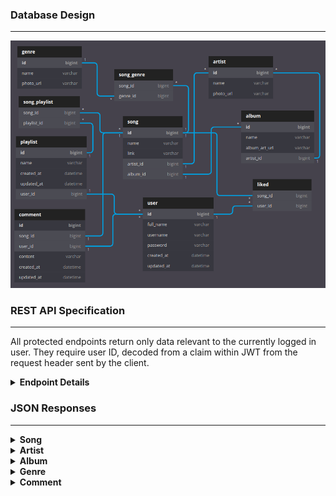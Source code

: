 ### Database Design

---

![ER Diagram](snapshots/database_design.png?raw=true "ER Diagram")


### REST API Specification

---

All protected endpoints return only data relevant to the currently logged in user.
They require user ID, decoded from a claim within JWT from the request header sent by the client.

<details><summary><b>Endpoint Details</b></summary>


| Endpoint                                      | HTTP Method | Access    | Description                         | Request Body                                                                                    |
|-----------------------------------------------|-------------|-----------|-------------------------------------|-------------------------------------------------------------------------------------------------|
| **/api/songs**                                | GET         | Public    | Read all songs                      |                                                                                                 |
| **/api/songs/:song_id**                       | GET         | Public    | Read song by ID                     |                                                                                                 |
| **/api/songs/name/:song_name**                | GET         | Public    | Search songs by name                |                                                                                                 |
| **/api/albums**                               | GET         | Public    | Read all albums                     |                                                                                                 |
| **/api/albums/:album_id**                     | GET         | Public    | Read album by ID                    |                                                                                                 |
| **/api/albums/name/:album_name**              | GET         | Public    | Search albums by name               |                                                                                                 |
| **/api/artists**                              | GET         | Public    | Read all artists                    |                                                                                                 |
| **/api/artists/:artist_id**                   | GET         | Public    | Read artist by ID                   |                                                                                                 |
| **/api/artists/name/:artist_name**            | GET         | Public    | Search artists by name              |                                                                                                 |
| **/api/genres**                               | GET         | Public    | Read all genres                     |                                                                                                 |
| **/api/genres/:genre_id**                     | GET         | Public    | Read genre by ID                    |                                                                                                 |
| **/api/genres/name/:genre_name**              | GET         | Public    | Search genres by name               |                                                                                                 |
| **/api/register**                             | POST        | Public    | Register user                       | `{"username":"bruceW","fullName":"Bruce Wayne","password":"alfred","confirmPassword":"alfred"}` |
| **/api/login**                                | POST        | Public    | Login as user                       | `{"username":"bruceW","password":"alfred"}`                                                     |
| **/api/likes/songs**                          | GET         | Protected | Read all songs liked by a user      |                                                                                                 |
| **/api/likes/songs/:song_id**                 | GET         | Protected | Read like/unlike status of a song   |                                                                                                 |
| **/api/likes/songs/:song_id**                 | PUT         | Protected | Toggle like/unlike status of a song |                                                                                                 |
| **/api/playlists**                            | GET         | Protected | Read all playlists                  |                                                                                                 |
| **/api/playlists/:playlist_id**               | GET         | Protected | Read playlist by ID                 |                                                                                                 |
| **/api/playlists/name/:playlist_name**        | GET         | Protected | Search playlists by name            |                                                                                                 |
| **/api/playlists**                            | POST        | Protected | Create playlist                     | `{"name":"My Music"}`                                                                           |
| **/api/playlists/:playlist_id**               | DELETE      | Protected | Delete playlist by ID               |                                                                                                 |
| **/api/playlists/:playlist_id**               | PATCH       | Protected | Update playlist by ID               | `{"name":"My New Music"}`                                                                       |
| **/api/playlists/:playlist_id/song/:song_id** | PATCH       | Protected | Add song to playlist                |                                                                                                 |
| **/api/playlists/:playlist_id/song/:song_id** | DELETE      | Protected | Delete song from playlist           |                                                                                                 |
| **/api/comments/song/:song_id**               | GET         | Public    | Get all comments on a song          |                                                                                                 |
| **/api/comments/:comment_id**                 | GET         | Public    | Get comment by ID                   |                                                                                                 |
| **/api/comments/song/:song_id**               | POST        | Protected | Create comment on a song            | `{"content":"This is an amazing song!"}`                                                        |
| **/api/comments/:comment_id**                 | PATCH       | Protected | Update comment by ID                | `{"content":"This is not so good after all."}`                                                  |
| **/api/comments/:comment_id**                 | DELETE      | Protected | Delete comment by ID                |                                                                                                 |

</details>


### JSON Responses

---

<details><summary><b>Song</b></summary>

```json
[
    {
        "id": 2,
        "name": "Slow Dancing in a Burning Room",
        "link": "https://www.youtube.com/watch?v=5MkfBNl_3pw&ab_channel=JohnMayer-Topic",
        "artist": {
            "id": 1,
            "name": "John Mayer",
            "photo_url": "https://media.gettyimages.com/photos/john-mayer-performs-onstage-during-mac-miller-a-celebration-of-life-picture-id1062205076?k=6&m=1062205076&s=612x612&w=0&h=fTcSaycu5ghOr9L3Gv7tmrslpYvB7ehn-rXcI04kFzY=",
            "albums": [
                1,
                2
            ],
            "songs": [
                1,
                2,
                3,
                4
            ]
        },
        "album": {
            "id": 1,
            "name": "Continuum",
            "album_art_url": "https://i.ebayimg.com/images/g/v14AAOSwkiVeQmnq/s-l500.jpg",
            "artist": {
                "id": 1,
                "name": "John Mayer",
                "photo_url": "https://media.gettyimages.com/photos/john-mayer-performs-onstage-during-mac-miller-a-celebration-of-life-picture-id1062205076?k=6&m=1062205076&s=612x612&w=0&h=fTcSaycu5ghOr9L3Gv7tmrslpYvB7ehn-rXcI04kFzY=",
                "albums": [
                    1,
                    2
                ],
                "songs": [
                    1,
                    2,
                    3,
                    4
                ]
            },
            "songs": [
                1,
                2
            ]
        },
        "genres": [
            2,
            5
        ],
        "likedUsers": [
            1,
            2
        ],
        "playlists": [],
        "comments": [
            1
        ]
    }
]
```

</details>

<details><summary><b>Artist</b></summary>

```json
[
    {
        "id": 3,
        "name": "Adele",
        "photo_url": "https://media.gettyimages.com/photos/singer-adele-performs-onstage-at-the-54th-annual-grammy-awards-held-picture-id138859453?k=6&m=138859453&s=612x612&w=0&h=yJXH0Gu-vp83LoK5pJZ6gn9_iX-uNLe_shD2nIYM_fo=",
        "albums": [
            4
        ],
        "songs": [
            7,
            8
        ]
    }
]
```

</details>

<details><summary><b>Album</b></summary>

```json
[
    {
        "id": 5,
        "name": "Meteora",
        "album_art_url": "https://i.pinimg.com/originals/f0/e2/d8/f0e2d85aae33baedcce59b15e4d41289.jpg",
        "artist": {
            "id": 4,
            "name": "Linkin Park",
            "photo_url": "https://media.gettyimages.com/photos/singer-chester-bennington-of-linkin-park-performs-onstage-during-rock-picture-id472820584?k=6&m=472820584&s=612x612&w=0&h=LKI32zddqfn69nz0zT83fJa853rFK2cJoqC4-_gnJSU=",
            "albums": [
                5
            ],
            "songs": [
                9,
                10
            ]
        },
        "songs": [
            9,
            10
        ]
    }
]
```

</details>

<details><summary><b>Genre</b></summary>

```json
[
    {
        "id": 3,
        "name": "Indie Folk",
        "photo_url": "https://media.gettyimages.com/photos/portrait-of-canadian-musician-joni-mitchell-seated-on-the-floor-picture-id474081435?k=6&m=474081435&s=612x612&w=0&h=p-BinUTt2SN-Heocbk2IZoYHc3SBBmZY5xuKJYgmkcU=",
        "songs": [
            3,
            4,
            5,
            6,
            11
        ]
    }
]
```

</details>

<details><summary><b>Comment</b></summary>

```json
{
    "id": 1,
    "createdAt": "2020-11-13 06:27:27",
    "updatedAt": "2020-11-13 06:27:27",
    "content": "John Mayer is one of the few artists still making blues relevant today.",
    "user": {
        "id": 1,
        "username": "theavicaster",
        "fullName": "Avinandan Banerjee",
        "createdAt": "2020-11-13 06:27:27",
        "updatedAt": "2020-11-13 06:27:27",
        "likedSongs": [
            2,
            5,
            9,
            11,
            13
        ],
        "playlists": [
            1
        ],
        "comments": [
            1
        ]
    },
    "song": {
        "id": 2,
        "name": "Slow Dancing in a Burning Room",
        "link": "https://www.youtube.com/watch?v=5MkfBNl_3pw&ab_channel=JohnMayer-Topic",
        "artist": {
            "id": 1,
            "name": "John Mayer",
            "photo_url": "https://media.gettyimages.com/photos/john-mayer-performs-onstage-during-mac-miller-a-celebration-of-life-picture-id1062205076?k=6&m=1062205076&s=612x612&w=0&h=fTcSaycu5ghOr9L3Gv7tmrslpYvB7ehn-rXcI04kFzY=",
            "albums": [
                1,
                2
            ],
            "songs": [
                1,
                2,
                3,
                4
            ]
        },
        "album": {
            "id": 1,
            "name": "Continuum",
            "album_art_url": "https://i.ebayimg.com/images/g/v14AAOSwkiVeQmnq/s-l500.jpg",
            "artist": {
                "id": 1,
                "name": "John Mayer",
                "photo_url": "https://media.gettyimages.com/photos/john-mayer-performs-onstage-during-mac-miller-a-celebration-of-life-picture-id1062205076?k=6&m=1062205076&s=612x612&w=0&h=fTcSaycu5ghOr9L3Gv7tmrslpYvB7ehn-rXcI04kFzY=",
                "albums": [
                    1,
                    2
                ],
                "songs": [
                    1,
                    2,
                    3,
                    4
                ]
            },
            "songs": [
                1,
                2
            ]
        },
        "genres": [
            2,
            5
        ],
        "likedUsers": [
            1,
            2
        ],
        "playlists": [],
        "comments": [
            1
        ]
    }
}
```

</details>


